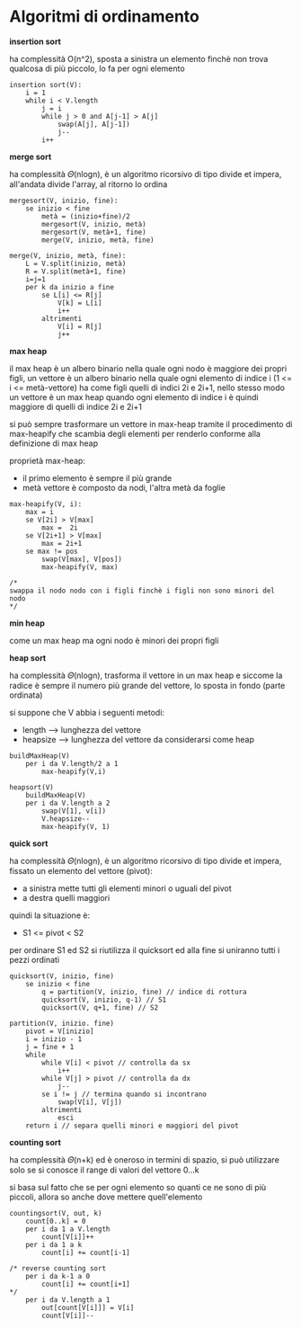 # Algoritmi di ordinamento

**insertion sort**

ha complessità O(n^2), sposta a sinistra un elemento finchè non trova qualcosa di più piccolo, lo fa per ogni elemento

```
insertion sort(V):
    i = 1
    while i < V.length
        j = i
        while j > 0 and A[j-1] > A[j]
            swap(A[j], A[j-1])
            j--
        i++
```


**merge sort**

ha complessità 𝛩(nlogn), è un algoritmo ricorsivo di tipo divide et impera, all'andata divide l'array, al ritorno lo ordina

```
mergesort(V, inizio, fine):
    se inizio < fine
        metà = (inizio+fine)/2
        mergesort(V, inizio, metà)
        mergesort(V, metà+1, fine)
        merge(V, inizio, metà, fine)

merge(V, inizio, metà, fine):
    L = V.split(inizio, metà)
    R = V.split(metà+1, fine)
    i=j=1
    per k da inizio a fine
        se L[i] <= R[j]
            V[k] = L[i]
            i++
        altrimenti
            V[i] = R[j]
            j++
```

**max heap**

il max heap è un albero binario nella quale ogni nodo è maggiore dei propri figli, un vettore è un albero binario nella quale ogni elemento di indice i (1 <= i <= metà-vettore) ha come figli quelli di indici 2i e 2i+1, nello stesso modo un vettore è un max heap quando ogni elemento di indice i è quindi maggiore di quelli di indice 2i e 2i+1

si può sempre trasformare un vettore in max-heap tramite il procedimento di max-heapify che scambia degli elementi per renderlo conforme alla definizione di max heap

proprietà max-heap:
* il primo elemento è sempre il più grande
* metà vettore è composto da nodi, l'altra metà da foglie

```
max-heapify(V, i):
    max = i
    se V[2i] > V[max]
        max =  2i
    se V[2i+1] > V[max]
        max = 2i+1
    se max != pos
        swap(V[max], V[pos])
        max-heapify(V, max)

/*
swappa il nodo nodo con i figli finchè i figli non sono minori del nodo
*/

```

**min heap**

come un max heap ma ogni nodo è minori dei propri figli

**heap sort**

ha complessità 𝛩(nlogn), trasforma il vettore in un max heap e siccome la radice è sempre il numero più grande del vettore, lo sposta in fondo (parte ordinata)

si suppone che V abbia i seguenti metodi:
* length --> lunghezza del vettore
* heapsize --> lunghezza del vettore da considerarsi come heap

```
buildMaxHeap(V)
    per i da V.length/2 a 1
        max-heapify(V,i)

heapsort(V)
    buildMaxHeap(V)
    per i da V.length a 2
        swap(V[1], v[i])
        V.heapsize--
        max-heapify(V, 1)
```

**quick sort**

ha complessità 𝛩(nlogn), è un algoritmo ricorsivo di tipo divide et impera, fissato un elemento del vettore (pivot):
* a sinistra mette tutti gli elementi minori o uguali del pivot
* a destra quelli maggiori

quindi la situazione è:
* S1 <= pivot < S2

per ordinare S1 ed S2 si riutilizza il quicksort ed alla fine si uniranno tutti i pezzi ordinati


```
quicksort(V, inizio, fine)
    se inizio < fine
        q = partition(V, inizio, fine) // indice di rottura
        quicksort(V, inizio, q-1) // S1
        quicksort(V, q+1, fine) // S2

partition(V, inizio. fine)
    pivot = V[inizio]
    i = inizio - 1
    j = fine + 1
    while
        while V[i] < pivot // controlla da sx
            i++
        while V[j] > pivot // controlla da dx
            j--
        se i != j // termina quando si incontrano
            swap(V[i], V[j])
        altrimenti
            esci
    return i // separa quelli minori e maggiori del pivot
```

**counting sort**

ha complessità 𝛩(n+k) ed è oneroso in termini di spazio, 
si può utilizzare solo se si conosce il range di valori del vettore 0...k

si basa sul fatto che se per ogni elemento so quanti ce ne sono di più piccoli, allora so anche dove mettere quell'elemento

```
countingsort(V, out, k)
    count[0..k] = 0
    per i da 1 a V.length
        count[V[i]]++
    per i da 1 a k
        count[i] += count[i-1]

/* reverse counting sort
    per i da k-1 a 0
        count[i] += count[i+1]
*/    
    per i da V.length a 1
        out[count[V[i]]] = V[i]
        count[V[i]]--
```